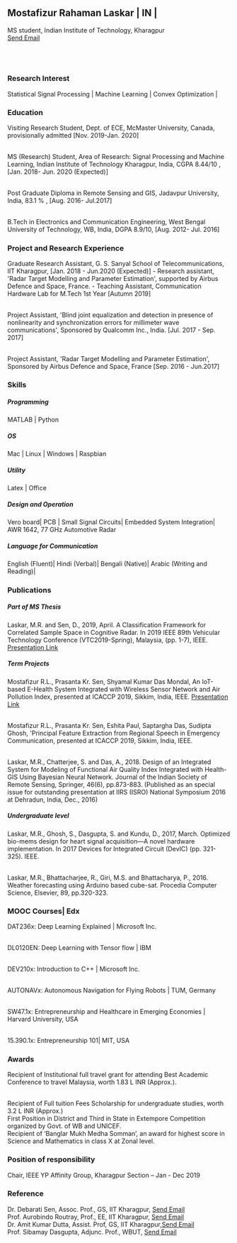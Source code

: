 
<h2> Mostafizur Rahaman Laskar | IN | </h2>
<body>
<p> MS student, Indian Institute of Technology, Kharagpur
<br><a href = "mailto:m.rahaman93@iitkgp.ac.in">Send Email</a>
<br> 
<html>
<head>
<meta name="viewport" content="width=device-width, initial-scale=1">
<link rel="stylesheet" href="https://cdnjs.cloudflare.com/ajax/libs/font-awesome/4.7.0/css/font-awesome.min.css">
<style>
.fa {
  padding: 20px;
  font-size: 30px;
  width: 50px;
  text-align: center;
  text-decoration: none;
  margin: 5px 2px;
}

.fa:hover {
    opacity: 0.7;
}


.fa-google {
  background: #dd4b39;
  color: white;
}

.fa-linkedin {
  background: #007bb5;
  color: white;
}

.fa-youtube {
  background: #bb0000;
  color: white;
}

.fa-instagram {
  background: #125688;
  color: white;
}
</style>
</head>
<body>



<!-- Add font awesome icons -->

<a href="https://www.linkedin.com/in/mostafizur-rahaman-0698b3a6/" class="fa fa-linkedin" target="_blank"></a>
<a href="https://www.youtube.com/channel/UCRtH8pwmRTd-e8sEfG8rmFw/featured?view_as=subscriber" class="fa fa-youtube" target="_blank"></a>
<a href="https://scholar.google.co.in/citations?user=_ZZbn1MAAAAJ&hl=en" class="fa fa-google" target="_blank"></a>
<a href="https://www.instagram.com/most_rah/" class="fa fa-instagram" target="_blank"></a>
      
</body>
</html>
<h5> </h5>
<h3> Research Interest </h3>
<body>
  <p> Statistical Signal Processing | Machine Learning | Convex Optimization | 
<h5> </h5>
<h3> Education </h3>
<body> 
<p> Visiting Research Student, Dept. of ECE, McMaster University, Canada, provisionally admitted [Nov. 2019-Jan. 2020]
  
<br> MS (Research) Student, Area of Research: Signal Processing and Machine Learning, Indian Institute of Technology Kharagpur, India, CGPA 8.44/10 <in Part A>, [Jan. 2018- Jun. 2020 (Expected)]
 
<br> Post Graduate Diploma in Remote Sensing and GIS, Jadavpur University, India, 83.1 % , [Aug. 2016- Jul.2017]
  
<br> B.Tech in Electronics and Communication Engineering, West Bengal University of Technology, WB, India, DGPA 8.9/10, [Aug. 2012- Jul. 2016]
</body> 
<h5> </h5>
<h3> Project and Research Experience </h3>
<body> 
  <p> Graduate Research Assistant, G. S. Sanyal School of Telecommunications, IIT Kharagpur, [Jan. 2018 - Jun.2020 (Expected)]
- Research assistant, 'Radar Target Modelling and Parameter Estimation', supported by Airbus Defence and Space, France.
    - Teaching Assistant, Communication Hardware Lab for M.Tech 1st Year [Autumn 2019] </p>
  
 <br>Project Assistant, 'Blind joint equalization and detection in presence of nonlinearity and synchronization errors for millimeter wave communications', Sponsored by Qualcomm Inc., India. [Jul. 2017 - Sep. 2017]
 
 <br> Project Assistant, 'Radar Target Modelling and Parameter Estimation', Sponsored by Airbus Defence and Space, France [Sep. 2016 - Jun.2017]

</body>
  
<h5> </h5>
<h3> Skills</h3>
<h5> Programming</h5>
<body>
<p> MATLAB | Python
<h5> OS</h5>
<body> 
<p> Mac | Linux | Windows | Raspbian
<h5> Utility</h5>
<body>
<p> Latex | Office
<h5> Design and Operation</h5>
<body>
<p>Vero board| PCB | Small Signal Circuits| Embedded System Integration| AWR 1642, 77 GHz Automotive Radar
<h5>Language for Communication</h5>
<body> 
<p>English (Fluent)| Hindi (Verbal)| Bengali (Native)| Arabic (Writing and Reading)|
  
<h5> </h5>
<h3> Publications</h3>
<h5>Part of MS Thesis </h5>
  <body>
    <p> Laskar, M.R. and Sen, D., 2019, April. A Classification Framework for Correlated Sample Space in Cognitive Radar. In 2019 IEEE 89th Vehicular Technology Conference (VTC2019-Spring), Malaysia,  (pp. 1-7), IEEE. 
  <a href = "https://www.youtube.com/watch?v=tUlyxQUBDWk&t=37s" target="_blank"> Presentation Link</a> </p>
      
<h5>Term Projects</h5>
  <body>
<p>Mostafizur R.L., Prasanta Kr. Sen, Shyamal Kumar Das Mondal, An IoT-based E-Health System Integrated with Wireless Sensor Network and Air Pollution Index, presented at ICACCP 2019, Sikkim, India, IEEE.  <a href = "https://www.youtube.com/watch?v=Og8ZnG0NPt4&t=306s" target="_blank"> Presentation Link</a> </p>
  
<br> Mostafizur R.L., Prasanta Kr. Sen, Eshita Paul, Saptargha Das, Sudipta Ghosh, 'Principal Feature Extraction from Regional Speech in Emergency Communication, presented at ICACCP 2019, Sikkim, India, IEEE.  

<br> Laskar, M.R., Chatterjee, S. and Das, A., 2018. Design of an Integrated System for Modeling of Functional Air Quality Index Integrated with Health-GIS Using Bayesian Neural Network. Journal of the Indian Society of Remote Sensing, Springer, 46(6), pp.873-883. (Published as an special issue for outstanding presentation at IIRS (ISRO) National Symposium 2016 at Dehradun, India, Dec., 2016) 

<h5>Undergraduate level</h5>
  <body>
    <p>Laskar, M.R., Ghosh, S., Dasgupta, S. and Kundu, D., 2017, March. Optimized bio-mems design for heart signal acquisition—A novel hardware implementation. In 2017 Devices for Integrated Circuit (DevIC) (pp. 321-325). IEEE.</p>
      <br>Laskar, M.R., Bhattacharjee, R., Giri, M.S. and Bhattacharya, P., 2016. Weather forecasting using Arduino based cube-sat. Procedia Computer Science, Elsevier, 89, pp.320-323.</br>
   </body>
<h5> </h5>    
<h3> MOOC Courses| Edx </h3>
<body>
  <p>DAT236x: Deep Learning Explained | Microsoft Inc.
    
<br> DL0120EN: Deep Learning with Tensor flow | IBM

<br>DEV210x: Introduction to C++ | Microsoft Inc.

<br>AUTONAVx: Autonomous Navigation for Flying Robots | TUM, Germany

<br>SW47.1x: Entrepreneurship and Healthcare in Emerging Economies | Harvard University, USA

<br> 15.390.1x: Entrepreneurship 101| MIT, USA
<h5> </h5>
<h3> Awards </h3>
  <body>
  <p> Recipient of Institutional full travel grant for attending Best Academic Conference to travel Malaysia, worth 1.83 L INR (Approx.).</p> 
<br> Recipient of Full tuition Fees Scholarship for undergraduate studies, worth 3.2 L INR (Approx.)
<br>First Position in District and Third in State in Extempore Competition organized by Govt. of WB and UNICEF.
<br>Recipient of ‘Banglar Mukh Medha Somman’, an award for highest score in Science and Mathematics in class X at Zonal level.  
  </body>
<h5> </h5>
<h3> Position of responsibility </h3>
  <body>
  <p>Chair, IEEE YP Affinity Group, Kharagpur Section – Jan - Dec 2019</p>
    </body>
<h5> </h5>
<h3> Reference </h3>
  <body>
    <p>Dr. Debarati Sen, Assoc. Prof., GS, IIT Kharagpur, <a href = "mailto:debarati@gssst.iitkgp.ac.in">Send Email</a> 
    <br> Prof. Aurobindo Routray, Prof., EE, IIT Kharagpur, <a href = "mailto:aurobinda.routray@gmail.com">Send Email</a> 
    <br> Dr. Amit Kumar Dutta, Assist. Prof, GS, IIT Kharagpur,<a href = "mailto:amitdutta@gssst.iitkgp.ac.in">Send Email</a>  
    <br> Prof. Sibamay Dasgupta, Adjunc. Prof., WBUT, <a href = "mailto:dr.sdasgupta2010@gmail.com">Send Email</a> 

  
